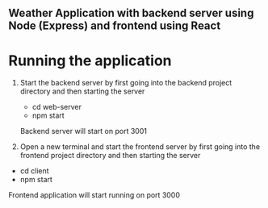 ## Weather Application with backend server using Node (Express) and frontend using React ##

# Running the application

1. Start the backend server by first going into the backend project directory and then starting the server
   - cd web-server
   - npm start

   Backend server will start on port 3001

2. Open a new terminal and start the frontend server by first going into the frontend project directory and then starting the server
  - cd client
  - npm start

  Frontend application will start running on port 3000

